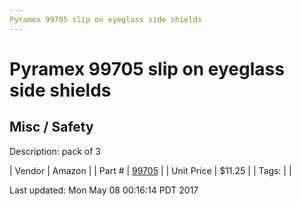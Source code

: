 ```yaml
---
Pyramex 99705 slip on eyeglass side shields
---
```

# Pyramex 99705 slip on eyeglass side shields
## Misc / Safety
Description: 	pack of 3 

| Vendor | Amazon | 
| Part # | [99705](http://www.amazon.com/dp/B00MEG33TS?psc=1) | 
| Unit Price | $11.25 | 
| Tags: |  | 

Last updated: Mon May 08 00:16:14 PDT 2017